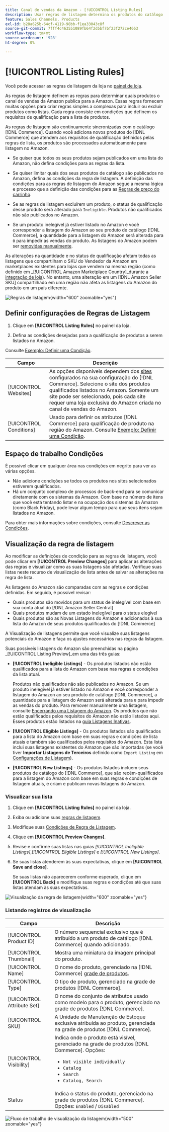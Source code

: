 ```yaml
---
title: Canal de vendas da Amazon - [!UICONTROL Listing Rules]
description: Usar regras de listagem determina os produtos do catálogo do Commerce que são publicados como listagens do Amazon Marketplace.
feature: Sales Channels, Products
exl-id: b28a625b-64cf-4119-98bb-f1ea33043c8f
source-git-commit: 7fff4c463551089fb64f2d5bf7bf23f272ce4663
workflow-type: tm+mt
source-wordcount: '928'
ht-degree: 0%

---
```


# [!UICONTROL Listing Rules]

Você pode acessar as regras de listagem da loja no [painel de loja](./amazon-store-dashboard.md).

As regras de listagem definem as regras para determinar quais produtos o canal de vendas da Amazon publica para a Amazon. Essas regras fornecem muitas opções para criar regras simples a complexas para incluir ou excluir produtos como listas. Cada regra consiste em condições que definem os requisitos de qualificação para a lista de produtos.

As regras de listagem são continuamente sincronizadas com o catálogo [!DNL Commerce]. Quando você adiciona novos produtos do [!DNL Commerce] que atendem aos requisitos de qualificação definidos pelas regras de lista, os produtos são processados automaticamente para listagem no Amazon.

- Se quiser que todos os seus produtos sejam publicados em uma lista do Amazon, não defina condições para as regras da lista.

- Se quiser limitar quais dos seus produtos de catálogo são publicados no Amazon, defina as condições da regra de listagem. A definição das condições para as regras de listagem do Amazon segue a mesma lógica e processo que a definição das condições para as [Regras de preço do carrinho](https://experienceleague.adobe.com/docs/commerce-admin/marketing/promotions/cart-rules/price-rules-cart.html).

- Se as regras de listagem excluírem um produto, o status de qualificação desse produto será alterado para `Ineligible`. Produtos não qualificados não são publicados no Amazon.

- Se um produto inelegível já estiver listado no Amazon e você corresponder a listagem do Amazon ao seu produto de catálogo [!DNL Commerce], a quantidade para a listagem do Amazon será alterada para `0` para impedir as vendas do produto. As listagens do Amazon podem ser [removidas manualmente](./end-listings-manually.md).

As alterações na quantidade e no status de qualificação afetam todas as listagens que compartilham o SKU do Vendedor da Amazon em marketplaces existentes para lojas que vendem na mesma região (como definido em _[!UICONTROL Amazon Marketplace Country]_durante a [integração de loja](./store-integration.md)). No entanto, uma alteração em um [!DNL Amazon Seller SKU] compartilhado em uma região não afeta as listagens do Amazon do produto em um país diferente.

![Regras de listagem](assets/ob-listing-rules.png){width="600" zoomable="yes"}

## Definir configurações de Regras de Listagem

1. Clique em **[!UICONTROL Listing Rules]** no painel da loja.

1. Defina as condições desejadas para a qualificação de produtos a serem listados no Amazon.

Consulte [Exemplo: Definir uma Condição](./ob-define-condition-example.md).

| Campo | Descrição |
|-------------------------|---------------------------------------------------------------------------------------------------------------------------------------------------------------------------------------------------------------------------------------------------------------------------------------------------------------------------------------------------------------------------------------|
| [!UICONTROL Websites] | As opções disponíveis dependem dos [sites](https://experienceleague.adobe.com/docs/commerce-admin/start/setup/websites-stores-views.html) configurados na sua configuração do [!DNL Commerce]. Selecione o site dos produtos qualificados listados no Amazon. Somente um site pode ser selecionado, pois cada site requer uma loja exclusiva do Amazon criada no canal de vendas do Amazon. |
| [!UICONTROL Conditions] | Usado para definir os atributos [!DNL Commerce] para qualificação de produto na região do Amazon. Consulte [Exemplo: Definir uma Condição](./ob-define-condition-example.md). |

## Espaço de trabalho Condições

É possível clicar em qualquer área nas condições em negrito para ver as várias opções.

- Não adicione condições se todos os produtos nos sites selecionados estiverem qualificados.
- Há um conjunto complexo de processos de back-end para se comunicar diretamente com os sistemas da Amazon. Com base no número de itens que você está tentando listar e na ocupação dos sistemas da Amazon (como Black Friday), pode levar algum tempo para que seus itens sejam listados no Amazon.

Para obter mais informações sobre condições, consulte [Descrever as Condições](https://experienceleague.adobe.com/docs/commerce-admin/marketing/promotions/cart-rules/price-rules-cart.html).

## Visualização da regra de listagem

Ao modificar as definições de condição para as regras de listagem, você pode clicar em **[!UICONTROL Preview Changes]** para aplicar as alterações das regras e visualizar como as suas listagens são afetadas. Verifique suas listas neste recurso de visualização de lista antes de salvar as alterações na regra de lista.

As listagens do Amazon são comparadas com as regras e condições definidas. Em seguida, é possível revisar:

- Quais produtos são movidos para um status de inelegível com base em sua conta atual do [!DNL Amazon Seller Central]
- Quais produtos mudam de um estado inelegível para o status elegível
- Quais produtos são as Novas Listagens do Amazon e adicionados à sua lista do Amazon de seus produtos qualificados do [!DNL Commerce]

A Visualização de listagens permite que você visualize suas listagens potenciais do Amazon e faça os ajustes necessários nas regras da listagem.

Suas possíveis listagens do Amazon são preenchidas na página _[!UICONTROL Listing Preview]_em uma das três guias:

- **[!UICONTROL Ineligible Listings]** - Os produtos listados não estão qualificados para a lista do Amazon com base nas regras e condições da lista atual.

  Produtos não qualificados não são publicados no Amazon. Se um produto inelegível já estiver listado no Amazon e você corresponder a listagem do Amazon ao seu produto de catálogo [!DNL Commerce], a quantidade para a listagem do Amazon será alterada para `0` para impedir as vendas do produto. Para remover manualmente uma listagem, consulte [Encerrando uma Listagem do Amazon](./end-listings-manually.md). Os produtos que não estão qualificados pelos requisitos do Amazon não estão listados aqui. Esses produtos estão listados na [guia Listagens Inativas](./inactive-listings.md).

- **[!UICONTROL Eligible Listings]** - Os produtos listados são qualificados para a lista do Amazon com base em suas regras e condições de lista atuais e também são qualificados pelos requisitos do Amazon. Esta lista inclui suas listagens existentes do Amazon que são importadas (se você tiver **Importar Listagens de Terceiros** definido como `Import Listing` em [Configurações de Listagem](./third-party-listing-settings.md)).

- **[!UICONTROL New Listings]** - Os produtos listados incluem seus produtos de catálogo do [!DNL Commerce], que são recém-qualificados para a listagem do Amazon com base em suas regras e condições de listagem atuais, e criam e publicam novas listagens do Amazon.

### Visualizar sua lista

1. Clique em **[!UICONTROL Listing Rules]** no painel da loja.

1. Exiba ou adicione suas [regras de listagem](./listing-rules.md).

1. Modifique suas [Condições de Regra de Listagem](./ob-define-condition-example.md).

1. Clique em **[!UICONTROL Preview Changes]**.

1. Revise e confirme suas listas nas guias _[!UICONTROL Ineligible Listings]_,_[!UICONTROL Eligible Listings]_ e _[!UICONTROL New Listings]_.

1. Se suas listas atenderem às suas expectativas, clique em **[!UICONTROL Save and close]**.

   Se suas listas não aparecerem conforme esperado, clique em **[!UICONTROL Back]** e modifique suas regras e condições até que suas listas atendam às suas expectativas.

![Visualização da regra de listagem](assets/amazon-listing-rule-preview.png){width="600" zoomable="yes"}

### Listando registros de visualização

| Campo | Descrição |
|----------------------------|---------------------------------------------------------------------------------------------------------------------------------------------------------------------------------------------------------|
| [!UICONTROL Product ID] | O número sequencial exclusivo que é atribuído a um produto de catálogo [!DNL Commerce] quando adicionado. |
| [!UICONTROL Thumbnail] | Mostra uma miniatura da imagem principal do produto. |
| [!UICONTROL Name] | O nome do produto, gerenciado na [!DNL Commerce] [grade de produtos](https://experienceleague.adobe.com/docs/commerce-admin/catalog/products/products-list.html). |
| [!UICONTROL Type] | O tipo de produto, gerenciado na grade de produtos [!DNL Commerce]. |
| [!UICONTROL Attribute Set] | O nome do conjunto de atributos usado como modelo para o produto, gerenciado na grade de produtos [!DNL Commerce]. |
| [!UICONTROL SKU] | A Unidade de Manutenção de Estoque exclusiva atribuída ao produto, gerenciada na grade de produtos [!DNL Commerce]. |
| [!UICONTROL Visibility] | Indica onde o produto está visível, gerenciado na grade de produtos [!DNL Commerce]. Opções:<ul><li>`Not visible individually`</li><li>`Catalog`</li><li>`Search`</li><li>`Catalog, Search`</li></ul> |
| Status | Indica o status do produto, gerenciado na grade de produtos [!DNL Commerce]. Opções: `Enabled` / `Disabled` |

![Fluxo de trabalho de visualização da listagem](assets/listing-preview-flowchart.png){width="500" zoomable="yes"}
